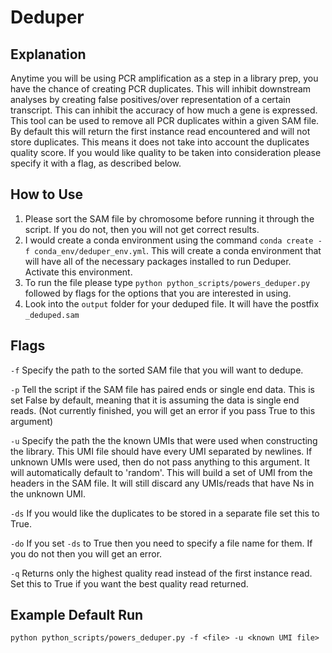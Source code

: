 # Deduper

## Explanation
Anytime you will be using PCR amplification as a step in a library prep, you have the chance of creating PCR duplicates. This will inhibit downstream analyses by creating false positives/over representation of a certain transcript. This can inhibit the accuracy of how much a gene is expressed. This tool can be used to remove all PCR duplicates within a given SAM file. By default this will return the first instance read encountered and will not store duplicates. This means it does not take into account the duplicates quality score. If you would like quality to be taken into consideration please specify it with a flag, as described below.

## How to Use
1. Please sort the SAM file by chromosome before running it through the script. If you do not, then you will not get correct results.
2. I would create a conda environment using the command `conda create -f conda_env/deduper_env.yml`. This will create a conda environment that will have all of the necessary packages installed to run Deduper. Activate this environment.
3. To run the file please type `python python_scripts/powers_deduper.py` followed by flags for the options that you are interested in using.
4. Look into the `output` folder for your deduped file. It will have the postfix `_deduped.sam`

## Flags
```-f``` Specify the path to the sorted SAM file that you will want to dedupe.

```-p``` Tell the script if the SAM file has paired ends or single end data. This is set False by default, meaning that it is assuming the data is single end reads. (Not currently finished, you will get an error if you pass True to this argument)

```-u``` Specify the path the the known UMIs that were used when constructing the library. This UMI file should have every UMI separated by newlines. If unknown UMIs were used, then do not pass anything to this argument. It will automatically default to 'random'. This will build a set of UMI from the headers in the SAM file. It will still discard any UMIs/reads that have Ns in the unknown UMI.

```-ds``` If you would like the duplicates to be stored in a separate file set this to True.

```-do``` If you set ```-ds``` to True then you need to specify a file name for them. If you do not then you will get an error.

```-q``` Returns only the highest quality read instead of the first instance read. Set this to True if you want the best quality read returned.


## Example Default Run

```
python python_scripts/powers_deduper.py -f <file> -u <known UMI file>
```
